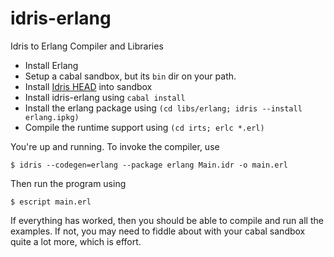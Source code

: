 idris-erlang
============

Idris to Erlang Compiler and Libraries

- Install Erlang
- Setup a cabal sandbox, but its `bin` dir on your path.
- Install [Idris HEAD](https://github.com/idris-lang/Idris-dev) into sandbox
- Install idris-erlang using `cabal install`
- Install the erlang package using `(cd libs/erlang; idris --install erlang.ipkg)`
- Compile the runtime support using `(cd irts; erlc *.erl)`

You're up and running. To invoke the compiler, use

```
$ idris --codegen=erlang --package erlang Main.idr -o main.erl
```

Then run the program using

```
$ escript main.erl
```

If everything has worked, then you should be able to compile and run all the examples. If not, you may need to fiddle about with your cabal sandbox quite a lot more, which is effort.
